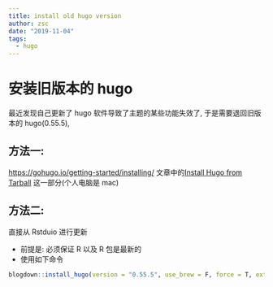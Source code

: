 ```yaml
---
title: install old hugo version
author: zsc
date: "2019-11-04"
tags:
  - hugo
---
```



# 安装旧版本的 hugo

 最近发现自己更新了 hugo 软件导致了主题的某些功能失效了, 于是需要退回旧版本的 hugo(0.55.5),

## 方法一:


 https://gohugo.io/getting-started/installing/  文章中的[Install Hugo from Tarball](https://gohugo.io/getting-started/installing/#install-hugo-from-tarball) 这一部分(个人电脑是 mac)



## 方法二: 

直接从 Rstduio 进行更新

- 前提是: 必须保证 R 以及 R 包是最新的
- 使用如下命令

```R
blogdown::install_hugo(version = "0.55.5", use_brew = F, force = T, extended = TRUE)
```



